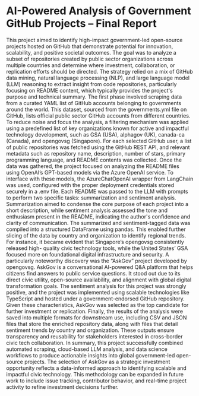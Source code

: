 # AI-Powered Analysis of Government GitHub Projects – Final Report
This project aimed to identify high-impact government-led open-source projects hosted on GitHub
that demonstrate potential for innovation, scalability, and positive societal outcomes. The goal was
to analyze a subset of repositories created by public sector organizations across multiple countries
and determine where investment, collaboration, or replication efforts should be directed. The
strategy relied on a mix of GitHub data mining, natural language processing (NLP), and large
language model (LLM) reasoning to extract insight from code repositories, particularly focusing on
README content, which typically provides the project's purpose and technical summary.
The first phase involved scraping data from a curated YAML list of GitHub accounts belonging to
governments around the world. This dataset, sourced from the governments.yml file on
GitHub, lists official public sector GitHub accounts from different countries. To reduce noise and
focus the analysis, a filtering mechanism was applied using a predefined list of key organizations
known for active and impactful technology development, such as GSA (USA), alphagov (UK),
canada-ca (Canada), and opengovsg (Singapore). For each selected GitHub user, a list of
public repositories was fetched using the GitHub REST API, and relevant metadata such as
repository name, description, number of stars, primary programming language, and README
contents was collected.
Once the data was gathered, the project focused on analyzing the README files using OpenAI’s
GPT-based models via the Azure OpenAI service. To interface with these models, the
AzureChatOpenAI wrapper from LangChain was used, configured with the proper
deployment credentials stored securely in a .env file. Each README was passed to the LLM
with prompts to perform two specific tasks: summarization and sentiment analysis. Summarization
aimed to condense the core purpose of each project into a short description, while sentiment
analysis assessed the tone and enthusiasm present in the README, indicating the author's
confidence and clarity of communication.
The summarized and sentiment-tagged data was compiled into a structured DataFrame using
pandas. This enabled further slicing of the data by country and organization to identify regional
trends. For instance, it became evident that Singapore’s opengovsg consistently released high-
quality civic technology tools, while the United States’ GSA focused more on foundational digital
infrastructure and security.
A particularly noteworthy discovery was the “AskGov” project developed by opengovsg.
AskGov is a conversational AI-powered Q&A platform that helps citizens find answers to public
service questions. It stood out due to its direct civic utility, open-source availability, and alignment
with global digital transformation goals. The sentiment analysis for this project was strongly
positive, and the project was implemented using scalable technologies like TypeScript and hosted
under a government-endorsed GitHub repository. Given these characteristics, AskGov was selected
as the top candidate for further investment or replication.
Finally, the results of the analysis were saved into multiple formats for downstream use, including
CSV and JSON files that store the enriched repository data, along with files that detail sentiment
trends by country and organization. These outputs ensure transparency and reusability for
stakeholders interested in cross-border civic tech collaboration.
In summary, this project successfully combined automated scraping, cloud-based LLM analysis,
and data science workflows to produce actionable insights into global government-led open-source
projects. The selection of AskGov as a strategic investment opportunity reflects a data-informed
approach to identifying scalable and impactful civic technology. This methodology can be expanded
in future work to include issue tracking, contributor behavior, and real-time project activity to refine
investment decisions further.
